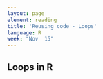 ```yaml
---
layout: page
element: reading
title: 'Reusing code - Loops'
language: R
week: "Nov  15"
---
```


## Loops in R
